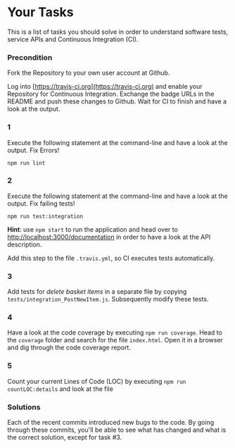# Your Tasks #
This is a list of tasks you should solve in order to understand software tests, service APIs and Continuous Integration (CI).

### Precondition ###

Fork the Repository to your own user account at Github.

Log into [https://travis-ci.org](https://travis-ci.org) and enable your Repository for Continuous Integration. Exchange the badge URLs in the README and push these changes to Github. Wait for CI to finish and have a look at the output.

### 1 ###
Execute the following statement at the command-line and have a look at the output. Fix Errors!

`npm run lint`

### 2 ####

Execute the following statement at the command-line and have a look at the output. Fix failing tests!

`npm run test:integration`

**Hint**: use `npm start` to run the application and head over to [http://localhost:3000/documentation](http://localhost:3000/documentation) in order to have a look at the API description.

Add this step to the file `.travis.yml`, so CI executes tests automatically.

### 3 ###

Add tests for *delete basket items* in a separate file by copying `tests/integration_PostNewItem.js`. Subsequently modify these tests.

### 4 ###

Have a look at the code coverage by executing `npm run coverage`. Head to the `coverage` folder and search for the file `index.html`. Open it in a browser and dig through the code coverage report.

### 5 ###

Count your current Lines of Code (LOC) by executing `npm run countLOC:details` and look at the file
 
### Solutions ###
Each of the recent commits introduced new bugs to the code. By going through these commits, you'll be able to see what has changed and what is the correct solution, except for task #3.
